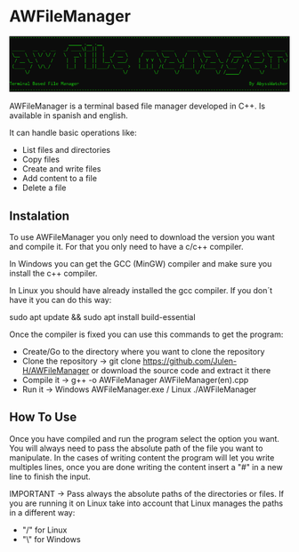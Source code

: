 # AWFileManager

<img src="Banner/AsciArt.PNG">

AWFileManager is a terminal based file manager developed in C++. Is available in spanish and english. 

It can handle basic operations like:
- List files and directories
- Copy files
- Create and write files
- Add content to a file
- Delete a file

## Instalation

To use AWFileManager you only need to download the version you want and compile it. For that you only need to have a c/c++ compiler. 

In Windows you can get the GCC (MinGW) compiler and make sure you install the c++ compiler.

In Linux you should have already installed the gcc compiler. If you don´t have it you can do this way:

sudo apt update && sudo apt install build-essential

Once the compiler is fixed you can use this commands to get the program:
- Create/Go to the directory where you want to clone the repository
- Clone the repository -> git clone https://github.com/Julen-H/AWFileManager or download the source code and extract it there
- Compile it -> g++ -o AWFileManager AWFileManager(en).cpp
- Run it -> Windows AWFileManager.exe / Linux ./AWFileManager

## How To Use

Once you have compiled and run the program select the option you want. You will always need to pass the absolute path of the file you want to manipulate. In the cases of writing content the program will let you write multiples lines, once you are done writing the content insert a "#" in a new line to finish the input.

IMPORTANT -> 
Pass always the absolute paths of the directories or files.
If you are running it on Linux take into account that Linux manages the paths in a different way: 
- "/" for Linux
- "\\" for Windows
